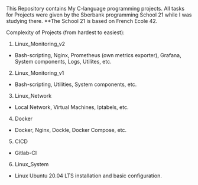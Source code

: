 This Repository contains My C-language programming projects. All tasks for Projects were given by the Sberbank programming School 21 while I was studying there.
**The School 21 is based on French Ecole 42.

Complexity of Projects (from hardest to easiest):
1) Linux_Monitoring_v2
- Bash-scripting, Nginx, Prometheus (own metrics exporter), Grafana, System components, Logs, Utilites, etc.
2) Linux_Monitoring_v1
- Bash-scripting, Utilities, System components, etc.
3) Linux_Network
- Local Network, Virtual Machines, Iptabels, etc.
4) Docker
- Docker, Nginx, Dockle, Docker Compose, etc.
5) CICD
- Gitlab-CI
6) Linux_System
- Linux Ubuntu 20.04 LTS installation and basic configuration.
